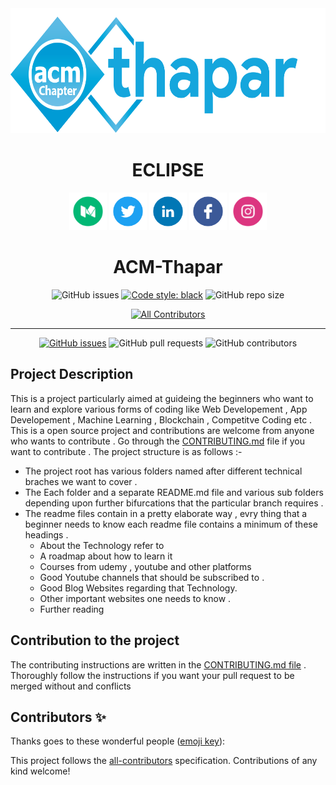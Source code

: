 <div align = "center">


<img height=200px src= "https://github.com/ACM-Thapar/CS_COURSE_GUIDE/blob/master/acm%20logo.png">


<h1>ECLIPSE</h1>

<a href=""><img src="https://github.com/aritraroy/social-icons/blob/master/medium-icon.png?raw=true" width="60"></a>
<a href=""><img src="https://github.com/aritraroy/social-icons/blob/master/twitter-icon.png?raw=true" width="60"></a>
<a href="https://www.linkedin.com/company/thapar-acm-student-chapter"><img src="https://github.com/aritraroy/social-icons/blob/master/linkedin-icon.png?raw=true" width="60"></a>
<a href=""><img src="https://github.com/aritraroy/social-icons/blob/master/facebook-icon.png?raw=true" width="60"></a>
<a href="https://instagram.com/acmthapar?igshid=1r2k6z9w5926o"><img src="https://github.com/aritraroy/social-icons/blob/master/instagram-icon.png?raw=true" width="60"></a>

# ACM-Thapar

![GitHub issues](https://img.shields.io/github/issues/ACM-Thapar/CS_COURSE_GUIDE?style=flat-square&token=ANOHNVSU5PPKJXFZBZ5UXJ27BBNTO)
[![Code style: black](https://img.shields.io/badge/code%20style-black-000000.svg)](https://github.com/psf/black)
![GitHub repo size](https://img.shields.io/github/repo-size/ACM-Thapar/CS_COURSE_GUIDE)
<!-- ALL-CONTRIBUTORS-BADGE:START - Do not remove or modify this section -->
[![All Contributors](https://img.shields.io/badge/all_contributors-7-orange.svg?style=flat-square)](#contributors-)
<!-- ALL-CONTRIBUTORS-BADGE:END -->

---
</div>
<div align="center">

[![GitHub issues](https://img.shields.io/github/issues/ACM-Thapar/CS_COURSE_GUIDE?logo=github)](https://github.com/ACM-Thapar/CS_COURSE_GUIDE/issues) ![GitHub pull requests](https://img.shields.io/github/issues-pr-raw/ACM-Thapar/CS_COURSE_GUIDE?logo=git&logoColor=white) ![GitHub contributors](https://img.shields.io/github/contributors/ACM-Thapar/CS_COURSE_GUIDE?logo=github)

</div>

## Project Description

This is a project particularly aimed at guideing the beginners who want to learn and explore various forms of coding like Web Developement , App Developement , Machine Learning , Blockchain , Competitve Coding etc . This is a open source project and contributions are welcome from anyone who wants to contribute . Go through the [CONTRIBUTING.md](https://github.com/ACM-Thapar/CS_COURSE_GUIDE/blob/master/CONTRIBUTING.md) file if you want to contribute . The project structure is as follows :- 
- The project root has various folders named after different technical braches we want to cover .
- The Each folder and a separate README.md file and various sub folders depending upon further bifurcations that the particular branch requires .
- The readme files contain in a pretty elaborate way , evry thing that a beginner needs to know each readme file contains a minimum of these headings .
    - About the Technology refer to 
    - A roadmap about how to learn it 
    - Courses from udemy , youtube and other platforms 
    - Good Youtube channels that should be subscribed to .
    - Good Blog Websites regarding that  Technology.
    - Other important websites one needs to know .
    - Further reading
    

## Contribution to the project

The contributing instructions are written in the [CONTRIBUTING.md file](https://github.com/ACM-Thapar/CS_COURSE_GUIDE/blob/master/CONTRIBUTING.md) . Thoroughly follow the instructions if you want your pull request to be merged without and conflicts


## Contributors ✨

Thanks goes to these wonderful people ([emoji key](https://allcontributors.org/docs/en/emoji-key)):



This project follows the [all-contributors](https://github.com/all-contributors/all-contributors) specification. Contributions of any kind welcome!
